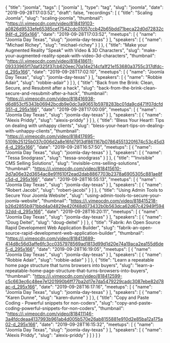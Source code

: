 {
  "title": "joomla",
  "tags": [
    "joomla"
  ],
  "type": "tag",
  "slug": "joomla",
  "date": "2019-09-28T17:03:52",
  "draft": false,
  "recordings": [
    {
      "title": "Scaling Joomla",
      "slug": "scaling-joomla",
      "thumbnail": "https://i.vimeocdn.com/video/818419103-a0826d9533efe65385cef7542cdc01057ccb42b65bdd71beca22d0d72832c94f-d_295x166",
      "date": "2019-09-28T17:03:52",
      "meetups": [
        {
          "name": "Joomla Day Texas",
          "slug": "joomla-day-texas"
        }
      ],
      "speakers": [
        {
          "name": "Michael Richey",
          "slug": "michael-richey"
        }
      ]
    },
    {
      "title": "Make your Augmented Reality \"Speak\" with Video & 3D Characters",
      "slug": "make-your-augmented-reality-speak-with-video-3d-characters",
      "thumbnail": "https://i.vimeocdn.com/video/818418611-09333965f17daf325f37cb620eec70a14e214cfa1f21e153680a3755c317dfdc-d_295x166",
      "date": "2019-09-28T17:02:10",
      "meetups": [
        {
          "name": "Joomla Day Texas",
          "slug": "joomla-day-texas"
        }
      ],
      "speakers": [
        {
          "name": "Robbie Adair",
          "slug": "robbie-adair"
        }
      ]
    },
    {
      "title": "Back from the Brink: Clean, Secure, and Resubmit after a hack",
      "slug": "back-from-the-brink-clean-secure-and-resubmit-after-a-hack",
      "thumbnail": "https://i.vimeocdn.com/video/818416938-d6d853cf5343b06942bcdb9e0dc3a90651b5978283bc01da9cd471f07dcfd351-d_295x166",
      "date": "2019-09-28T17:00:09",
      "meetups": [
        {
          "name": "Joomla Day Texas",
          "slug": "joomla-day-texas"
        }
      ],
      "speakers": [
        {
          "name": "Alexis Priddy",
          "slug": "alexis-priddy"
        }
      ]
    },
    {
      "title": "Bless Your Heart!: Tips on dealing with unhappy clients",
      "slug": "bless-your-heart-tips-on-dealing-with-unhappy-clients",
      "thumbnail": "https://i.vimeocdn.com/video/818417695-5109b25125b037c006d2a8e16fd7913df861167b07864551320f674c53c45d34-d_295x166",
      "date": "2019-09-28T16:57:50",
      "meetups": [
        {
          "name": "Joomla Day Texas",
          "slug": "joomla-day-texas"
        }
      ],
      "speakers": [
        {
          "name": "Tessa Snodgrass",
          "slug": "tessa-snodgrass"
        }
      ]
    },
    {
      "title": "\"Invisible\" CMS Selling Solutions",
      "slug": "invisible-cms-selling-solutions",
      "thumbnail": "https://i.vimeocdn.com/video/818415610-3d7a06e32d3654ac8e91f610f2ead2dab8867703b2378a6905305c881ae8fc5d-d_295x166",
      "date": "2019-09-28T16:55:13",
      "meetups": [
        {
          "name": "Joomla Day Texas",
          "slug": "joomla-day-texas"
        }
      ],
      "speakers": [
        {
          "name": "Robert Jacobi",
          "slug": "robert-jacobi"
        }
      ]
    },
    {
      "title": "Using Admin Tools to Secure Your Joomla Website",
      "slug": "using-admin-tools-to-secure-your-joomla-website",
      "thumbnail": "https://i.vimeocdn.com/video/818415218-b26d2855b971bbd4a04829e420f48d073432b0b563dca62d67c42949f59432dd-d_295x166",
      "date": "2019-09-28T16:20:11",
      "meetups": [
        {
          "name": "Joomla Day Texas",
          "slug": "joomla-day-texas"
        }
      ],
      "speakers": [
        {
          "name": "Doug Deitel",
          "slug": "doug-deitel"
        }
      ]
    },
    {
      "title": "Fabrik: An Open Source Rapid Development Web Application Builder",
      "slug": "fabrik-an-open-source-rapid-development-web-application-builder",
      "thumbnail": "https://i.vimeocdn.com/video/818413689-414d8c56d3affe6fc3cc0357978569ad1813d99d1d20e74a19aca2ea155d6de5-d_295x166",
      "date": "2019-09-28T16:19:05",
      "meetups": [
        {
          "name": "Joomla Day Texas",
          "slug": "joomla-day-texas"
        }
      ],
      "speakers": [
        {
          "name": "Robbie Adair",
          "slug": "robbie-adair"
        }
      ]
    },
    {
      "title": "Learn a repeatable home page structure that turns browsers into buyers",
      "slug": "learn-a-repeatable-home-page-structure-that-turns-browsers-into-buyers",
      "thumbnail": "https://i.vimeocdn.com/video/818412599-c5c663ec6c48ee7e1201990b6ff77ba2d17e7da5479229cadc3087ebe82d78ac-d_295x166",
      "date": "2019-09-28T16:17:16",
      "meetups": [
        {
          "name": "Joomla Day Texas",
          "slug": "joomla-day-texas"
        }
      ],
      "speakers": [
        {
          "name": "Karen Dunne",
          "slug": "karen-dunne"
        }
      ]
    },
    {
      "title": "Copy and Paste Coding - Powerful snippets for non-coders",
      "slug": "copy-and-paste-coding-powerful-snippets-for-non-coders",
      "thumbnail": "https://i.vimeocdn.com/video/818411146-3a4fdcdeaa4137993b961ab4d005b570e26ab8155881e910d2e85ba12a175a02-d_295x166",
      "date": "2019-09-28T16:15:32",
      "meetups": [
        {
          "name": "Joomla Day Texas",
          "slug": "joomla-day-texas"
        }
      ],
      "speakers": [
        {
          "name": "Alexis Priddy",
          "slug": "alexis-priddy"
        }
      ]
    }
  ]
}